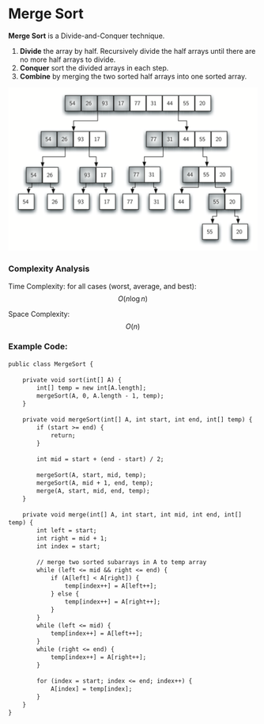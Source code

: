 # Merge Sort

**Merge Sort** is a Divide-and-Conquer technique. 

1. **Divide** the array by half. Recursively divide the half arrays until there are no more half arrays to divide. 
2. **Conquer** sort the divided arrays in each step. 
3. **Combine** by merging the two sorted half arrays into one sorted array.

![Merge Sort Process \(source: Runestone Academy\)](../../.gitbook/assets/mergesorta.png)

### Complexity Analysis

Time Complexity: for all cases \(worst, average, and best\): $$O(n\log n)$$

Space Complexity: $$O(n)$$ 

### Example Code:

```text
public class MergeSort {

    private void sort(int[] A) {
        int[] temp = new int[A.length];
        mergeSort(A, 0, A.length - 1, temp);
    }

    private void mergeSort(int[] A, int start, int end, int[] temp) {
        if (start >= end) {
            return;
        }

        int mid = start + (end - start) / 2;

        mergeSort(A, start, mid, temp);
        mergeSort(A, mid + 1, end, temp);
        merge(A, start, mid, end, temp);
    }

    private void merge(int[] A, int start, int mid, int end, int[] temp) {
        int left = start;
        int right = mid + 1;
        int index = start;

        // merge two sorted subarrays in A to temp array
        while (left <= mid && right <= end) {
            if (A[left] < A[right]) {
                temp[index++] = A[left++];
            } else {
                temp[index++] = A[right++];
            }
        }
        while (left <= mid) {
            temp[index++] = A[left++];
        }
        while (right <= end) {
            temp[index++] = A[right++];
        }

        for (index = start; index <= end; index++) {
            A[index] = temp[index];
        }
    }
}

```

